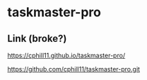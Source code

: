 # taskmaster-pro

##  Link  (broke?)

https://cphill11.github.io/taskmaster-pro/

https://github.com/cphill11/taskmaster-pro.git
